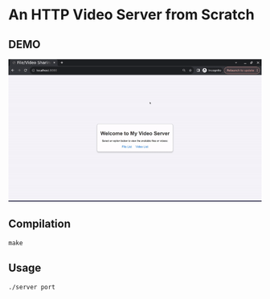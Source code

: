 # An HTTP Video Server from Scratch

## DEMO

![](./demo.gif)

## Compilation
```
make
```

## Usage

```bash
./server port
```
